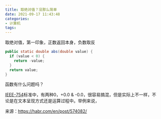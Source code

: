 ```yaml
---
title: 取绝对值？没那么简单
date: 2021-09-17 11:43:48
categories: 
- 计算机
tags:
---
```


取绝对值，第一印象，正数返回本身，负数取反

```java
public static double abs(double value) {
  if (value < 0) {
    return -value;
  }
  return value;
}
```

函数有什么问题吗？

[IEEE-754](https://en.wikipedia.org/wiki/IEEE_754-2008)标准中，有两种0，+0.0 & -0.0，很容易搞混，但是实际上不一样，不论是在文本呈现方式还是运算过程中。举例来说，





来源：https://habr.com/en/post/574082/

